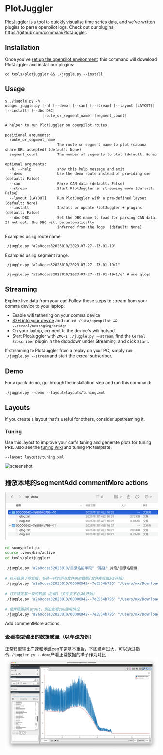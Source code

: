 # PlotJuggler

[PlotJuggler](https://github.com/facontidavide/PlotJuggler) is a tool to quickly visualize time series data, and we've written plugins to parse openpilot logs. Check out our plugins: https://github.com/commaai/PlotJuggler.

## Installation

Once you've [set up the openpilot environment](../README.md), this command will download PlotJuggler and install our plugins:

`cd tools/plotjuggler && ./juggle.py --install`

## Usage

```
$ ./juggle.py -h
usage: juggle.py [-h] [--demo] [--can] [--stream] [--layout [LAYOUT]] [--install] [--dbc DBC]
                 [route_or_segment_name] [segment_count]

A helper to run PlotJuggler on openpilot routes

positional arguments:
  route_or_segment_name
                        The route or segment name to plot (cabana share URL accepted) (default: None)
  segment_count         The number of segments to plot (default: None)

optional arguments:
  -h, --help            show this help message and exit
  --demo                Use the demo route instead of providing one (default: False)
  --can                 Parse CAN data (default: False)
  --stream              Start PlotJuggler in streaming mode (default: False)
  --layout [LAYOUT]     Run PlotJuggler with a pre-defined layout (default: None)
  --install             Install or update PlotJuggler + plugins (default: False)
  --dbc DBC             Set the DBC name to load for parsing CAN data. If not set, the DBC will be automatically
                        inferred from the logs. (default: None)

```

Examples using route name:

`./juggle.py "a2a0ccea32023010/2023-07-27--13-01-19"`

Examples using segment range:

`./juggle.py "a2a0ccea32023010/2023-07-27--13-01-19/1"`

`./juggle.py "a2a0ccea32023010/2023-07-27--13-01-19/1/q" # use qlogs`

## Streaming

Explore live data from your car! Follow these steps to stream from your comma device to your laptop:
- Enable wifi tethering on your comma device
- [SSH into your device](https://github.com/commaai/openpilot/wiki/SSH) and run `cd /data/openpilot && ./cereal/messaging/bridge`
- On your laptop, connect to the device's wifi hotspot
- Start PlotJuggler with `ZMQ=1 ./juggle.py --stream`, find the `Cereal Subscriber` plugin in the dropdown under Streaming, and click `Start`.

If streaming to PlotJuggler from a replay on your PC, simply run: `./juggle.py --stream` and start the cereal subscriber.

## Demo

For a quick demo, go through the installation step and run this command:

`./juggle.py --demo --layout=layouts/tuning.xml`

## Layouts

If you create a layout that's useful for others, consider upstreaming it.

### Tuning

Use this layout to improve your car's tuning and generate plots for tuning PRs. Also see the [tuning wiki](https://github.com/commaai/openpilot/wiki/Tuning) and tuning PR template.

`--layout layouts/tuning.xml`


![screenshot](https://i.imgur.com/cizHCH3.png)

## 播放本地的segmentAdd commentMore actions

![dir](./pic/dir.png)

```bash
cd sunnypilot-pc
source .venv/bin/active
cd tools/plotjuggler/

./juggle.py "a2a0ccea32023010/目录名前半段" "路径" 片段/目录名后缀

# 打开目录下除后缀，名称一样的所有文件夹的数据(文件夹后缀从0开始)
./juggle.py "a2a0ccea32023010/00000042--7e8554b795" "/Users/mx/Downloads/sp_data"

# 打开特定某一段的数据（后缀）（文件夹不必从0开始）
./juggle.py "a2a0ccea32023010/00000042--7e8554b795" "/Users/mx/Downloads/sp_data" 10

# 使用预置的layout，例如查看cpu使用情况
./juggle.py "a2a0ccea32023010/00000042--7e8554b795" "/Users/mx/Downloads/sp_data" 10 --layout=layouts/system_lag_debug.xml
```
Add commentMore actions
### 查看模型输出的数据质量（以车速为例）
正常模型输出车速和地盘can车速基本重合，下图噪声过大，可以通过指令`./juggler.py --demo`产看正常数据的样子作为对比
![juggler](./pic/juggler.png)
